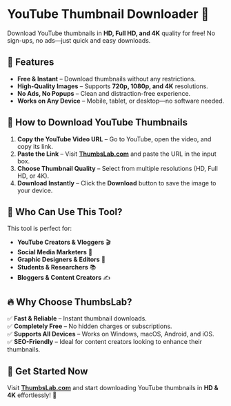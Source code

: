 # YouTube Thumbnail Downloader 🎥  
Download YouTube thumbnails in **HD, Full HD, and 4K** quality for free! No sign-ups, no ads—just quick and easy downloads.  

## 🚀 Features  
- **Free & Instant** – Download thumbnails without any restrictions.  
- **High-Quality Images** – Supports **720p, 1080p, and 4K** resolutions.  
- **No Ads, No Popups** – Clean and distraction-free experience.  
- **Works on Any Device** – Mobile, tablet, or desktop—no software needed.  

## 📌 How to Download YouTube Thumbnails  
1. **Copy the YouTube Video URL** – Go to YouTube, open the video, and copy its link.  
2. **Paste the Link** – Visit **[ThumbsLab.com](https://thumbslab.com)** and paste the URL in the input box.  
3. **Choose Thumbnail Quality** – Select from multiple resolutions (HD, Full HD, or 4K).  
4. **Download Instantly** – Click the **Download** button to save the image to your device.  

## 🎯 Who Can Use This Tool?  
This tool is perfect for:  
- **YouTube Creators & Vloggers** 🎬  
- **Social Media Marketers** 📢  
- **Graphic Designers & Editors** 🎨  
- **Students & Researchers** 📚  
- **Bloggers & Content Creators** ✍️  

## 🔥 Why Choose ThumbsLab?  
✅ **Fast & Reliable** – Instant thumbnail downloads.  
✅ **Completely Free** – No hidden charges or subscriptions.  
✅ **Supports All Devices** – Works on Windows, macOS, Android, and iOS.  
✅ **SEO-Friendly** – Ideal for content creators looking to enhance their thumbnails.  

## 📩 Get Started Now  
Visit **[ThumbsLab.com](https://thumbslab.com)** and start downloading YouTube thumbnails in **HD & 4K** effortlessly! 🚀  
